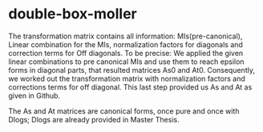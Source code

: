 # double-box-moller

The transformation matrix contains all information: MIs(pre-canonical), Linear combination for the MIs, normalization factors for diagonals and correction terms for Off diagonals. To be precise:
We applied the given linear combinations to pre canonical MIs and use them to reach epsilon forms in diagonal parts, that resulted matrices As0 and At0. Consequently, we worked out the transformation matrix with normalization factors and corrections terms for off diagonal. This last step provided us As and At as given in Github.

The As and At matrices are canonical forms, once pure and once with Dlogs; Dlogs are already provided in Master Thesis.
